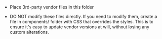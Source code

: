 - Place 3rd-party vendor files in this folder

- DO NOT modify these files directly. If you need to modify them, create
  a file in components/ folder with CSS that overrides the styles.
  This is to ensure it's easy to update vendor versions at will, without
  losing any custom alterations.